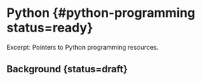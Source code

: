 # Python {#python-programming status=ready}

Excerpt: Pointers to Python programming resources.
 

<minitoc/>

## Background {status=draft}

